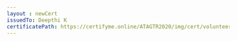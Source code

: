 ```yaml
--- 
layout : newCert 
issuedTo: Deepthi K
certificatePath: https://certifyme.online/ATAGTR2020/img/cert/volunteer/DeepthiK_51e62.png
--- 
```

